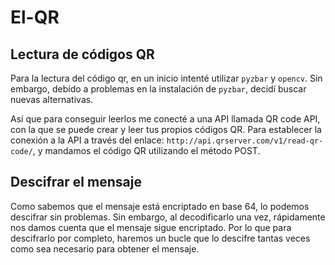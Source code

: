 # El-QR

## Lectura de códigos QR

Para la lectura del código qr, en un inicio intenté utilizar ```pyzbar``` y ```opencv```. Sin embargo, debido a problemas en la instalación de ```pyzbar```, decidí buscar nuevas alternativas.

Así que para conseguir leerlos me conecté a una API llamada QR code API, con la que se puede crear y leer tus propios códigos QR. Para establecer la conexión a la API a través del enlace: ```http://api.qrserver.com/v1/read-qr-code/```, y mandamos el código QR utilizando el método POST.

## Descifrar el mensaje

Como sabemos que el mensaje está encriptado en base 64, lo podemos descifrar sin problemas. Sin embargo, al decodificarlo una vez, rápidamente nos damos cuenta que el mensaje sigue encriptado. Por lo que para descifrarlo por completo, haremos un bucle que lo descifre tantas veces como sea necesario para obtener el mensaje.

